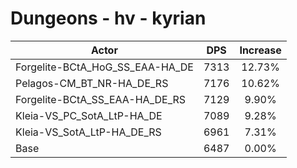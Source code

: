 # Dungeons - hv - kyrian
| Actor | DPS | Increase |
|---|:---:|:---:|
|Forgelite-BCtA_HoG_SS_EAA-HA_DE|7313|12.73%|
|Pelagos-CM_BT_NR-HA_DE_RS|7176|10.62%|
|Forgelite-BCtA_SS_EAA-HA_DE_RS|7129|9.90%|
|Kleia-VS_PC_SotA_LtP-HA_DE|7089|9.28%|
|Kleia-VS_SotA_LtP-HA_DE_RS|6961|7.31%|
|Base|6487|0.00%|
